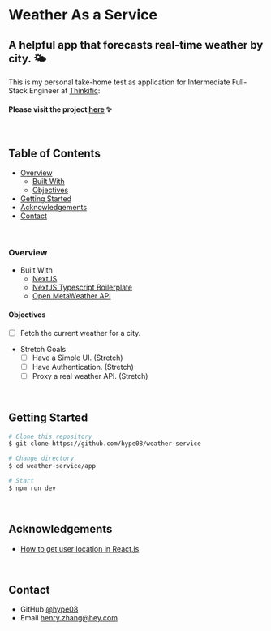 # Weather As a Service

## A helpful app that forecasts real-time weather by city. 🌤️

This is my personal take-home test as application for Intermediate Full-Stack Engineer at [Thinkific](https://www.thinkific.com/):

#### Please visit the project [here](https://weather-service.vercel.app/) ✨

&nbsp;

## Table of Contents

- [Overview](#overview)
  - [Built With](#built-with)
  - [Objectives](#objectives)
- [Getting Started](#getting-started)
- [Acknowledgements](#acknowledgements)
- [Contact](#contact)

&nbsp;

### Overview
  - Built With
    - [NextJS](https://nextjs.org/)
    - [NextJS Typescript Boilerplate](https://github.com/vercel/next.js/tree/master/examples/with-typescript)
    - [Open MetaWeather API](https://www.metaweather.com)

#### Objectives
- [ ] Fetch the current weather for a city.

- Stretch  Goals
  - [ ] Have a Simple UI. (Stretch)
  - [ ] Have Authentication. (Stretch)
  - [ ] Proxy a real weather API. (Stretch)

&nbsp;

## Getting Started

```bash
# Clone this repository
$ git clone https://github.com/hype08/weather-service

# Change directory
$ cd weather-service/app

# Start
$ npm run dev
```
&nbsp;

## Acknowledgements
- [How to get user location in React.js](https://dev.to/codebucks/how-to-get-user-s-location-in-react-js-1691)

&nbsp;

## Contact

- GitHub [@hype08](https://github.com/hype08/)
- Email [henry.zhang@hey.com](mailto:henry.zhang@hey.com)